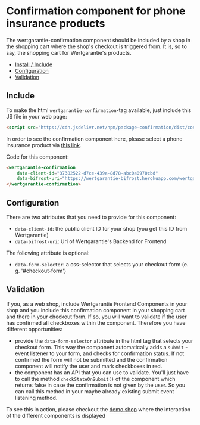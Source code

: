 # Confirmation component for phone insurance products

The wertgarantie-confirmation component should be included by a shop in the shopping cart where the shop's checkout is triggered from.
It is, so to say, the shopping cart for Wertgarantie's products.

* [Install / Include](#include)
* [Configuration](#configuration)
* [Validation](#validation)

## Include
To make the html `wertgarantie-confirmation`-tag available, just include this JS file in your web page:
```html
<script src="https://cdn.jsdelivr.net/npm/package-confirmation/dist/confirmation.min.js" type="text/javascript">
```

In order to see the confirmation component here, please select a phone insurance product via <a href="https://wertgarantie-ecom.github.io/bifrost-components/?path=/story/components-pop-up--bike-product-popup">this link</a>.

<wertgarantie-confirmation
    data-client-id="37382522-d7ce-439a-8d78-abc0a0970cbd"
    data-bifrost-uri="https://wertgarantie-bifrost.herokuapp.com/wertgarantie">
</wertgarantie-confirmation>

Code for this component: 

```html
<wertgarantie-confirmation
    data-client-id="37382522-d7ce-439a-8d78-abc0a0970cbd"
    data-bifrost-uri="https://wertgarantie-bifrost.herokuapp.com/wertgarantie">
</wertgarantie-confirmation>
```

## Configuration
There are two attributes that you need to provide for this component:
* `data-client-id`: the public client ID for your shop (you get this ID from Wertgarantie)
* `data-bifrost-uri`: Uri of Wertgarantie's Backend for Frontend

The following attribute is optional:
* `data-form-selector`: a css-selector that selects your checkout form (e. g. '#checkout-form') 


## Validation

If you, as a web shop, include Wertgarantie Frontend Components in your shop and you include this confirmation component in your shopping cart and there in your checkout form. If so, you will want to validate if the user has confirmed all checkboxes within the component.
Therefore you have different opportunities:
* provide the `data-form-selector` attribute in the html tag that selects your checkout form. This way the component automatically adds a `submit` - event listener to your form, and checks for confirmation status. If not confirmed the form will not be submitted and the confirmation component will notify the user and mark checkboxes in red.
* the component has an API that you can use to validate. You'll just have to call the method `checkStateOnSubmit()` of the component which returns false in case the confirmation is not given by the user. So you can call this method in your maybe already existing submit event listening method.

To see this in action, please checkout the [demo shop](https://heimdall-mock.herokuapp.com/demoshop) where the interaction of the different components is displayed 